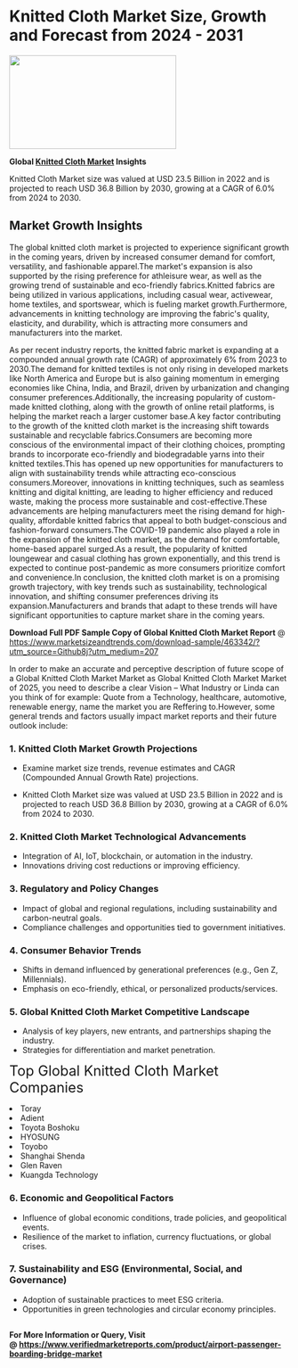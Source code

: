 <H1>Knitted Cloth Market Size, Growth and Forecast from 2024 - 2031</H1><img class="aligncenter size-medium wp-image-584254" src="https://thirdeyenews.in/wp-content/uploads/2024/09/Global-Market-Research-300x168.jpeg" alt="" width="300" height="168" /><p><strong>Global&nbsp;<a href="https://www.marketsizeandtrends.com/download-sample/463342/?utm_source=Github8j?utm_medium=207">Knitted Cloth Market</a> Insights</strong></p><p>Knitted Cloth Market size was valued at USD 23.5 Billion in 2022 and is projected to reach USD 36.8 Billion by 2030, growing at a CAGR of 6.0% from 2024 to 2030.</p><p><h2>Market Growth Insights</h2> <p>The global knitted cloth market is projected to experience significant growth in the coming years, driven by increased consumer demand for comfort, versatility, and fashionable apparel.The market's expansion is also supported by the rising preference for athleisure wear, as well as the growing trend of sustainable and eco-friendly fabrics.Knitted fabrics are being utilized in various applications, including casual wear, activewear, home textiles, and sportswear, which is fueling market growth.Furthermore, advancements in knitting technology are improving the fabric's quality, elasticity, and durability, which is attracting more consumers and manufacturers into the market.</p> <p>As per recent industry reports, the knitted fabric market is expanding at a compounded annual growth rate (CAGR) of approximately 6% from 2023 to 2030.The demand for knitted textiles is not only rising in developed markets like North America and Europe but is also gaining momentum in emerging economies like China, India, and Brazil, driven by urbanization and changing consumer preferences.Additionally, the increasing popularity of custom-made knitted clothing, along with the growth of online retail platforms, is helping the market reach a larger customer base.A key factor contributing to the growth of the knitted cloth market is the increasing shift towards sustainable and recyclable fabrics.Consumers are becoming more conscious of the environmental impact of their clothing choices, prompting brands to incorporate eco-friendly and biodegradable yarns into their knitted textiles.This has opened up new opportunities for manufacturers to align with sustainability trends while attracting eco-conscious consumers.Moreover, innovations in knitting techniques, such as seamless knitting and digital knitting, are leading to higher efficiency and reduced waste, making the process more sustainable and cost-effective.These advancements are helping manufacturers meet the rising demand for high-quality, affordable knitted fabrics that appeal to both budget-conscious and fashion-forward consumers.The COVID-19 pandemic also played a role in the expansion of the knitted cloth market, as the demand for comfortable, home-based apparel surged.As a result, the popularity of knitted loungewear and casual clothing has grown exponentially, and this trend is expected to continue post-pandemic as more consumers prioritize comfort and convenience.In conclusion, the knitted cloth market is on a promising growth trajectory, with key trends such as sustainability, technological innovation, and shifting consumer preferences driving its expansion.Manufacturers and brands that adapt to these trends will have significant opportunities to capture market share in the coming years.</p> <p><span class=""><strong>Download Full PDF Sample Copy of Global Knitted Cloth Market Report</strong> @ <a href="https://www.marketsizeandtrends.com/download-sample/463342/?utm_source=Github8j?utm_medium=207" target="_blank">https://www.marketsizeandtrends.com/download-sample/463342/?utm_source=Github8j?utm_medium=207</a></span></p><p>In order to make an accurate and perceptive description of future scope of a Global&nbsp;Knitted Cloth Market Market as Global&nbsp;Knitted Cloth Market Market of 2025, you need to describe a clear Vision &ndash; What Industry or Linda can you think of for example: Quote from a Technology, healthcare, automotive, renewable energy, name the market you are Reffering to.However, some general trends and factors usually impact market reports and their future outlook include:</p><h3>1.&nbsp;<strong>Knitted Cloth Market Growth Projections</strong></h3><ul><li>Examine market size trends, revenue estimates and CAGR (Compounded Annual Growth Rate) projections.</li><li><p>Knitted Cloth Market size was valued at USD 23.5 Billion in 2022 and is projected to reach USD 36.8 Billion by 2030, growing at a CAGR of 6.0% from 2024 to 2030.</p></li></ul><h3>2.&nbsp;<strong>Knitted Cloth Market Technological Advancements</strong></h3><ul><li>Integration of AI, IoT, blockchain, or automation in the industry.</li><li>Innovations driving cost reductions or improving efficiency.</li></ul><h3>3.&nbsp;<strong>Regulatory and Policy Changes</strong></h3><ul><li>Impact of global and regional regulations, including sustainability and carbon-neutral goals.</li><li>Compliance challenges and opportunities tied to government initiatives.</li></ul><h3>4.&nbsp;<strong>Consumer Behavior Trends</strong></h3><ul><li>Shifts in demand influenced by generational preferences (e.g., Gen Z, Millennials).</li><li>Emphasis on eco-friendly, ethical, or personalized products/services.</li></ul><h3>5.&nbsp;<strong>Global Knitted Cloth Market Competitive Landscape</strong></h3><ul><li>Analysis of key players, new entrants, and partnerships shaping the industry.</li><li>Strategies for differentiation and market penetration.</li></ul><p data-pm-slice="1 1 []"><span style="color: inherit; font-family: inherit; font-size: 25px;">Top Global Knitted Cloth Market Companies</span></p><div class="" data-test-id=""><p><li>Toray</li><li> Adient</li><li> Toyota Boshoku</li><li> HYOSUNG</li><li> Toyobo</li><li> Shanghai Shenda</li><li> Glen Raven</li><li> Kuangda Technology</li></p></div><h3>6.&nbsp;<strong>Economic and Geopolitical Factors</strong></h3><ul><li>Influence of global economic conditions, trade policies, and geopolitical events.</li><li>Resilience of the market to inflation, currency fluctuations, or global crises.</li></ul><h3>7.&nbsp;<strong>Sustainability and ESG (Environmental, Social, and Governance)</strong></h3><ul><li>Adoption of sustainable practices to meet ESG criteria.</li><li>Opportunities in green technologies and circular economy principles.</li></ul><h2><strong style="font-size: 14px;">For More Information or Query, Visit @&nbsp;</strong><a style="background-color: #ffffff; font-size: 14px;" href="https://www.marketsizeandtrends.com/report/knitted-cloth-market/" target="_blank">https://www.verifiedmarketreports.com/product/airport-passenger-boarding-bridge-market</a></h2>